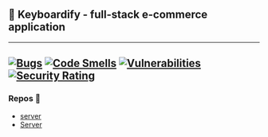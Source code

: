 ## 🎹 Keyboardify - full-stack e-commerce application 
---
[![Bugs](https://sonarcloud.io/api/project_badges/measure?project=FoxSaysDerp_keyboardify-server&metric=bugs)](https://sonarcloud.io/summary/new_code?id=FoxSaysDerp_keyboardify-server)
[![Code Smells](https://sonarcloud.io/api/project_badges/measure?project=FoxSaysDerp_keyboardify-server&metric=code_smells)](https://sonarcloud.io/summary/new_code?id=FoxSaysDerp_keyboardify-server)
[![Vulnerabilities](https://sonarcloud.io/api/project_badges/measure?project=FoxSaysDerp_keyboardify-server&metric=vulnerabilities)](https://sonarcloud.io/summary/new_code?id=FoxSaysDerp_keyboardify-server)
[![Security Rating](https://sonarcloud.io/api/project_badges/measure?project=FoxSaysDerp_keyboardify-server&metric=security_rating)](https://sonarcloud.io/summary/new_code?id=FoxSaysDerp_keyboardify-server)
---
### Repos 📝
- [server](https://github.com/foxsaysderp/keyboardify-server)
- [Server](https://github.com/foxsaysderp/keyboardify-server)
